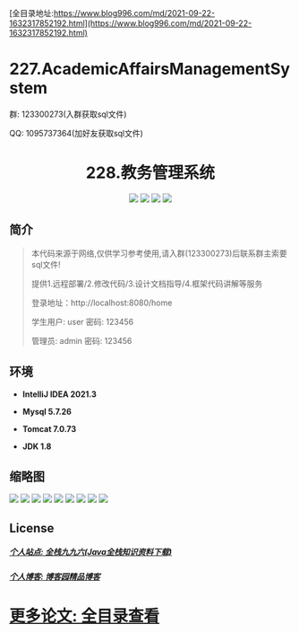 [全目录地址:https://www.blog996.com/md/2021-09-22-1632317852192.html](https://www.blog996.com/md/2021-09-22-1632317852192.html)
# 227.AcademicAffairsManagementSystem

<p>群: 123300273(入群获取sql文件)</p>
<p>QQ: 1095737364(加好友获取sql文件)</p>

<p><h1 align="center">228.教务管理系统</h1></p>


<p align="center">
	<img src="https://img.shields.io/badge/jdk-1.8-orange.svg"/>
    <img src="https://img.shields.io/badge/springboot-5.x-lightgrey.svg"/>
    <img src="https://img.shields.io/badge/layui-3.x-blue.svg"/>
    <img src="https://img.shields.io/badge/mybatis-5.x-yellow.svg"/>
</p>

## 简介

> 本代码来源于网络,仅供学习参考使用,请入群(123300273)后联系群主索要sql文件!
>
> 提供1.远程部署/2.修改代码/3.设计文档指导/4.框架代码讲解等服务
>
> 登录地址：http://localhost:8080/home
>
> 学生用户: user   密码: 123456
> 
> 管理员: admin   密码: 123456
> 

>

## 环境

- <b>IntelliJ IDEA 2021.3</b>

- <b>Mysql 5.7.26</b>

- <b>Tomcat 7.0.73</b>

- <b>JDK 1.8</b>




## 缩略图

![](https://img2023.cnblogs.com/blog/588112/202306/588112-20230616053906090-1758367377.png)
![](https://img2023.cnblogs.com/blog/588112/202306/588112-20230616053910510-478857694.png)
![](https://img2023.cnblogs.com/blog/588112/202306/588112-20230616053914134-1930207185.png)
![](https://img2023.cnblogs.com/blog/588112/202306/588112-20230616053917699-1323865394.png)
![](https://img2023.cnblogs.com/blog/588112/202306/588112-20230616053921137-1902282132.png)
![](https://img2023.cnblogs.com/blog/588112/202306/588112-20230616053924816-2085418035.png)
![](https://img2023.cnblogs.com/blog/588112/202306/588112-20230616053928363-1977950796.png)
![](https://img2023.cnblogs.com/blog/588112/202306/588112-20230616053932083-1441296056.png)
![](https://img2023.cnblogs.com/blog/588112/202306/588112-20230616053935479-1297763899.png)




## License

##### [个人站点: 全栈九九六(Java全栈知识资料下载)](https://www.blog996.com/)
##### [个人博客: 博客园精品博客](https://www.cnblogs.com/yysbolg/)
# [更多论文: 全目录查看](https://www.blog996.com/md/2021-09-22-1632317852192.html)


